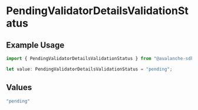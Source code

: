 # PendingValidatorDetailsValidationStatus

## Example Usage

```typescript
import { PendingValidatorDetailsValidationStatus } from "@avalanche-sdk/devtools/models/components";

let value: PendingValidatorDetailsValidationStatus = "pending";
```

## Values

```typescript
"pending"
```